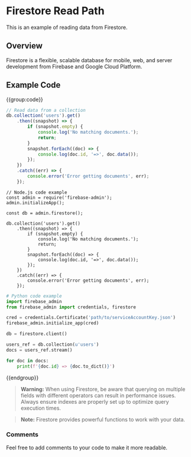 
# Firestore Read Path

This is an example of reading data from Firestore.

## Overview

Firestore is a flexible, scalable database for mobile, web, and server development from Firebase and Google Cloud Platform.

## Example Code

{{group:code}}
```js
// Read data from a collection
db.collection('users').get()
    .then((snapshot) => {
        if (snapshot.empty) {
            console.log('No matching documents.');
            return;
        }
        snapshot.forEach((doc) => {
            console.log(doc.id, '=>', doc.data());
        });
    })
    .catch((err) => {
        console.error('Error getting documents', err);
    });
```
```node
// Node.js code example
const admin = require('firebase-admin');
admin.initializeApp();

const db = admin.firestore();

db.collection('users').get()
    .then((snapshot) => {
        if (snapshot.empty) {
            console.log('No matching documents.');
            return;
        }
        snapshot.forEach((doc) => {
            console.log(doc.id, '=>', doc.data());
        });
    })
    .catch((err) => {
        console.error('Error getting documents', err);
    });
```
```python
# Python code example
import firebase_admin
from firebase_admin import credentials, firestore

cred = credentials.Certificate('path/to/serviceAccountKey.json')
firebase_admin.initialize_app(cred)

db = firestore.client()

users_ref = db.collection(u'users')
docs = users_ref.stream()

for doc in docs:
    print(f'{doc.id} => {doc.to_dict()}')
```
{{endgroup}}

> **Warning:** When using Firestore, be aware that querying on multiple fields with different operators can result in performance issues. Always ensure indexes are properly set up to optimize query execution times.

> **Note:** Firestore provides powerful functions to work with your data.

### Comments

Feel free to add comments to your code to make it more readable.
